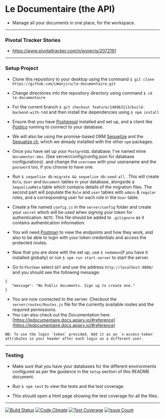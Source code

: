 # Le Documentaire (the API)

- Manage all your documents in one place, for the workspace.
---

### Pivotal Tracker Stories

- https://www.pivotaltracker.com/n/projects/2072191
---

### Setup Project

- Clone this repository to your desktop using the command `$ git clone https://github.com/LWanjiru/le-documentaire.git`

- Change directories into the repository directory using command `$ cd le-documentaire`

- For the current branch `$ git checkout feature/148963113/build-backend-with-tdd` and then install the dependencies using `$ npm install`

- Ensure that you have [Postgresql](https://www.postgresql.org) installed and set up, and a client like [Postico](https://eggerapps.at/postico/) running to connect to your database.

- We will also be using the promise-based ORM [Sequelize](http://docs.sequelizejs.com) and the [Sequalize cli](http://docs.sequelizejs.com/manual/tutorial/migrations.html), which we already installed with the other `npm` packages.

- Once you have set up your `PostgreSQL` database; I've named mine `documentor-dev`.  (See server/config/config.json for database configurations). and change the `username` with your useraname and the `password` too, if you choose to have one.  

- Run `$ sequelize db:migrate && sequelize db:seed:all` . This will create `Role`, `User` and `Document` tables in your database, alongside a `SequelizeMeta` table which contains details of the migration files. The second part will populate the `Role` and `user` tables with `admin` & `regular` roles, and a corresponding user for each role in the `User` table.

- Create a file named `config.js` in the `server/config` folder and create your `secret` which will be used when signing your token for authentication. `NOTE`: This file should be added to `.gitignore` as it contains authentication information.

- You will need [Postman](https://www.getpostman.com/postman) to view the endpoints and how they work, and also to be able to login with your token credentials and access the protected routes.

- Now that you are done with the set up, use `$ nodemon`(if you have it installed globally) or run `$ npm run start-server` to start the server. 

- Go to `Postman` select `GET` and use the address `http://localhost:8000/` and you should see the following message:

 ```
{
    "message": "No Public documents. Sign up to create one."
}
```
- You are now connected to the server. Checkout the `server/routes/Routes.js` file for the currently available routes and the required permissions. 
-  You can also check out the Documentation here [https://ledocumentaire.docs.apiary.io/#reference](https://ledocumentaire.docs.apiary.io/#reference)

```
NB: To use the login `token` provided. Add it as an `x-access-token` attributes in your header after each login as a different user. 

```
---

### Testing

- Make sure that you have your databases for the different environments configured as per the guidance in the `Setup` section of this README document.

- Run `$ npm test` to view the tests and the test coverage.
- This should open a html page showing the test coverage for all the files.
---

[![Build Status](https://travis-ci.org/LWanjiru/le-documentaire.svg?branch=master)](https://travis-ci.org/LWanjiru/le-documentaire)
[![Code Climate](https://codeclimate.com/github/LWanjiru/le-documentaire/badges/gpa.svg)](https://codeclimate.com/github/LWanjiru/le-documentaire)
[![Test Coverage](https://codeclimate.com/github/LWanjiru/le-documentaire/badges/coverage.svg)](https://codeclimate.com/github/LWanjiru/le-documentaire/coverage)
[![Issue Count](https://codeclimate.com/github/LWanjiru/le-documentaire/badges/issue_count.svg)](https://codeclimate.com/github/LWanjiru/le-documentaire)